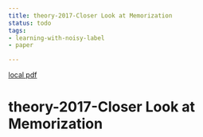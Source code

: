 ```yaml
---
title: theory-2017-Closer Look at Memorization
status: todo
tags:
- learning-with-noisy-label
- paper

---
```


[local pdf](../../../pdfs/theory-2017-Closer%20Look%20at%20Memorization.pdf)

# theory-2017-Closer Look at Memorization
